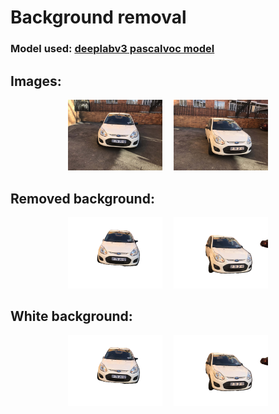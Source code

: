 # Background removal

### Model used: [deeplabv3 pascalvoc model](https://drive.google.com/file/d/1Tbrsau2zdAord77yIOt_xxcnglWQPkp3/view?usp=sharing)

## Images:

<div align="center">
  <img src="view1.jpeg" width=30%/>&emsp;
  <img src="view4.jpeg" width=30%/>
</div>

## Removed background:

<div align="center">
  <img src="img1_no_bg.png" width=30%/>&emsp;
  <img src="img2_no_bg.png" width=30%/>
</div>

## White background:

<div align="center">
  <img src="img1_white_bg.png" width=30%/>&emsp;
  <img src="img2_white_bg.png" width=30%/>
</div>
